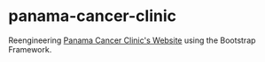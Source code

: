 # panama-cancer-clinic
Reengineering [Panama Cancer Clinic's Website](https://www.panamacancerclinic.com) using the Bootstrap Framework.
